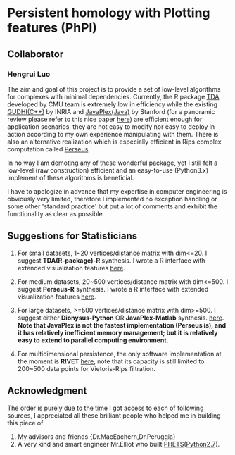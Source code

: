 
# Persistent homology with Plotting features (PhPl)
## Collaborator
### Hengrui Luo
The aim and goal of this project is to provide a set of low-level algorithms for complexes with minimal dependencies. Currently, the R package [TDA](https://cran.r-project.org/web/packages/TDA/index.html) developed by CMU team is extremely low in efficiency while the existing [GUDHI(C++)](http://gudhi.gforge.inria.fr/) by INRIA and [JavaPlex(Java)](https://appliedtopology.github.io/javaplex/) by Stanford (for a panoramic review please refer to this nice paper [here](https://arxiv.org/abs/1506.08903)) are efficient enough for application scenarios, they are not easy to modify nor easy to deploy in action according to my own experience manipulating with them. There is also an alternative realization which is especially efficient in Rips complex computation called [Perseus](http://people.maths.ox.ac.uk/nanda/perseus/index.html).

In no way I am demoting any of these wonderful package, yet I still felt a low-level (raw construction) efficient and an easy-to-use (Python3.x)  implement of these algorithms is beneficial.

I have to apologize in advance that my expertise in computer engineering is obviously very limited, therefore I implemented no exception handling or some other 'standard practice' but put a lot of comments and exhibit the functionality as clear as possible.
## Suggestions for Statisticians
 1. For small datasets, 1~20 vertices/distance matrix with dim<=20. 
 I suggest **TDA(R-package)-R** synthesis. 
 I wrote a R interface with extended visualization features [here](https://github.com/hrluo/PHPL/tree/master/TDA-R).
 
 2. For medium datasets, 20~500 vertices/distance matrix with dim<=500. 
 I suggest **Perseus-R** synthesis.
  I wrote a R interface with extended visualization features [here](https://github.com/hrluo/PHPL/tree/master/Perseus-R).
  
 3. For large datasets, >=500 vertices/distance matrix  with dim>=500. 
 I suggest either **Dionysus-Python** OR **JavaPlex-Matlab** synthesis. [here](https://github.com/hrluo/PHPL/tree/master/JavaPlex4-R). **Note that JavaPlex is not the fastest implementation (Perseus is), and it has relatively inefficient memory management; but it is relatively easy to extend to parallel computing environment.**
 
 4. For multidimensional persistence, the only software implementation at the moment is **RIVET** [here](https://github.com/rivetTDA/rivet), note that its capacity is still limited to 200~500 data points for Vietoris-Rips filtration.

## Acknowledgment
The order is purely due to the time I got access to each of following sources, I appreciated all these brilliant people who helped me in building this piece of 
 1. My advisors and friends {Dr.MacEachern,Dr.Peruggia}
 2. A very kind and smart engineer Mr.Elliot who built [PHETS(Python2.7)](https://github.com/eeshugerman/PHETS).


